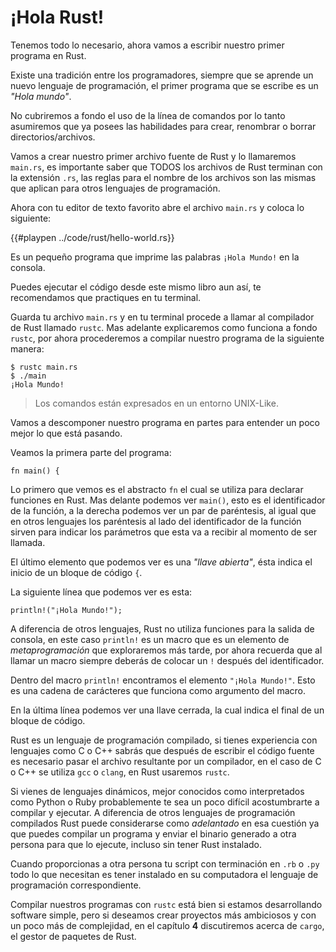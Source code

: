 # ¡Hola Rust!

Tenemos todo lo necesario, ahora vamos a escribir nuestro primer
programa en Rust.

Existe una tradición entre los programadores, siempre que se aprende un
nuevo lenguaje de programación, el primer programa que se escribe es un
*"Hola mundo"*.

No cubriremos a fondo el uso de la línea de comandos por lo tanto
asumiremos que ya posees las habilidades para crear, renombrar o
borrar directorios/archivos.

Vamos a crear nuestro primer archivo fuente de Rust y lo llamaremos
`main.rs`, es importante saber que TODOS los archivos de Rust terminan
con la extensión `.rs`, las reglas para el nombre de los archivos son las
mismas que aplican para otros lenguajes de programación.

Ahora con tu editor de texto favorito abre el archivo `main.rs` y coloca
lo siguiente:

{{#playpen ../code/rust/hello-world.rs}}

Es un pequeño programa que imprime las palabras `¡Hola Mundo!` en la
consola.

Puedes ejecutar el código desde este mismo libro aun así, te
recomendamos que practiques en tu terminal.

Guarda tu archivo `main.rs` y en tu terminal procede a llamar al
compilador de Rust llamado `rustc`. Mas adelante explicaremos como
funciona a fondo `rustc`, por ahora procederemos a compilar nuestro
programa de la siguiente manera:

```ignore
$ rustc main.rs
$ ./main
¡Hola Mundo!
```
> Los comandos están expresados en un entorno UNIX-Like.

Vamos a descomponer nuestro programa en partes para entender un poco mejor
lo que está pasando.

Veamos la primera parte del programa:

```rust,ignore
fn main() {
```

Lo primero que vemos es el abstracto `fn` el cual se utiliza para declarar
funciones en Rust. Mas delante podemos ver `main()`, esto es el identificador de
la función, a la derecha podemos ver un par de paréntesis, al igual que en otros
lenguajes los paréntesis al lado del identificador de la función sirven para
indicar los parámetros que esta va a recibir al momento de ser llamada.

El último elemento que podemos ver es una *"llave abierta"*, ésta indica el
inicio de un bloque de código `{`.

La siguiente línea que podemos ver es esta:

```rust,ignore
println!("¡Hola Mundo!");
```

A diferencia de otros lenguajes, Rust no utiliza funciones para la salida de
consola, en este caso `println!` es un macro que es un elemento de
*metaprogramación* que exploraremos más tarde, por ahora recuerda que al llamar
un macro siempre deberás de colocar un `!` después del identificador.

Dentro del macro `println!` encontramos el elemento `"¡Hola Mundo!"`. Esto es
una cadena de carácteres que funciona como argumento del macro.

En la última línea podemos ver una llave cerrada, la cual indica el final de un
bloque de código.

Rust es un lenguaje de programación compilado, si tienes experiencia con
lenguajes como C o C++ sabrás que después de escribir el código fuente
es necesario pasar el archivo resultante por un compilador, en el caso
de C o C++ se utiliza `gcc` o `clang`, en Rust usaremos `rustc`.

Si vienes de lenguajes dinámicos, mejor conocidos como interpretados como
Python o Ruby probablemente te sea un poco difícil acostumbrarte a
compilar y ejecutar. A diferencia de otros lenguajes de programación
compilados Rust puede considerarse como *adelantado* en esa cuestión ya
que puedes compilar un programa y enviar el binario generado a otra
persona para que lo ejecute, incluso sin tener Rust instalado.

Cuando proporcionas a otra persona tu script con terminación en `.rb` o
`.py` todo lo que necesitan es tener instalado en su computadora el
lenguaje de programación correspondiente.

Compilar nuestros programas con `rustc` está bien si estamos
desarrollando software simple, pero si deseamos crear proyectos más
ambiciosos y con un poco más de complejidad, en el capítulo **4**
discutiremos acerca de `cargo`, el gestor de paquetes de Rust.